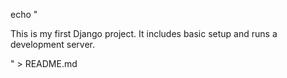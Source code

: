 echo "

This is my first Django project. It includes basic setup and runs a development server.

" > README.md
